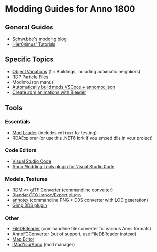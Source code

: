 # Modding Guides for Anno 1800

## General Guides

- [Schwubbe's modding blog](https://schwubbe.de/modding_blog.php)
- [Hier0nimus' Tutorials](./hier0nimus-tutorials/)

## Specific Topics

- [Object Variations](./guides/variations.md) (for Buildings, including automatic neighbors)
- [RDP Particle Files](./guides/particles.md)
- [Modinfo.json manual](https://github.com/anno-mods/Modinfo)
- [Automatically build mods VSCode + annomod.json](https://github.com/anno-mods/vscode-anno-modding-tools/blob/main/doc/annomod.md)
- [Create .rdm animations with Blender](./guides/rdm_animations.md) 

## Tools

### Essentials

- [Mod Loader](https://github.com/xforce/anno1800-mod-loader) (includes `xmltest` for testing)
- [RDAExplorer](https://github.com/lysannschlegel/RDAExplorer) (or use this [.NET6 fork](https://github.com/jakobharder/RDAExplorer) if you embed dlls in your project)

### Code Editors

- [Visual Studio Code](https://code.visualstudio.com/Download)
- [Anno Modding Tools plugin for Visual Studio Code](https://marketplace.visualstudio.com/items?itemName=JakobHarder.anno-modding-tools)

### Models, Textures

- [RDM <> glTF Converter](https://github.com/lukts30/rdm4) (commandline converter)
- [Blender CFG Import/Export plugin](https://github.com/xormenter/Blender-Anno-.cfg-Import-Addon)
- [annotex](https://github.com/jakobharder/annotex) (commandline PNG > DDS converter with LOD generation)
- [Gimp DDS plugin](https://gist.github.com/taubenangriff/cb959efa00896d84c99236ea705680c2)

### Other

- [FileDBReader](https://github.com/anno-mods/FileDBReader) (commandline file converter for various Anno formats)
- [AnnoFCConverter](https://github.com/jakobharder/AnnoFCConverter) (out of support, use FileDBReader instead)
- [Map Editor](https://github.com/anno-mods/AnnoMapEditor)
- [iModYourAnno](https://github.com/anno-mods/iModYourAnno) (mod manager)
